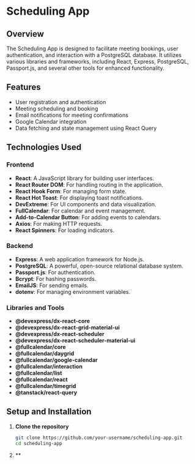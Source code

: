 # Scheduling App

## Overview

The Scheduling App is designed to facilitate meeting bookings, user authentication, and interaction with a PostgreSQL database. It utilizes various libraries and frameworks, including React, Express, PostgreSQL, Passport.js, and several other tools for enhanced functionality.

## Features

- User registration and authentication
- Meeting scheduling and booking
- Email notifications for meeting confirmations
- Google Calendar integration
- Data fetching and state management using React Query

## Technologies Used

### Frontend

- **React**: A JavaScript library for building user interfaces.
- **React Router DOM**: For handling routing in the application.
- **React Hook Form**: For managing form state.
- **React Hot Toast**: For displaying toast notifications.
- **DevExtreme**: For UI components and data visualization.
- **FullCalendar**: For calendar and event management.
- **Add-to-Calendar Button**: For adding events to calendars.
- **Axios**: For making HTTP requests.
- **React Spinners**: For loading indicators.

### Backend

- **Express**: A web application framework for Node.js.
- **PostgreSQL**: A powerful, open-source relational database system.
- **Passport.js**: For authentication.
- **Bcrypt**: For hashing passwords.
- **EmailJS**: For sending emails.
- **dotenv**: For managing environment variables.

### Libraries and Tools

- **@devexpress/dx-react-core**
- **@devexpress/dx-react-grid-material-ui**
- **@devexpress/dx-react-scheduler**
- **@devexpress/dx-react-scheduler-material-ui**
- **@fullcalendar/core**
- **@fullcalendar/daygrid**
- **@fullcalendar/google-calendar**
- **@fullcalendar/interaction**
- **@fullcalendar/list**
- **@fullcalendar/react**
- **@fullcalendar/timegrid**
- **@tanstack/react-query**

## Setup and Installation

1. **Clone the repository**

   ```sh
   git clone https://github.com/your-username/scheduling-app.git
   cd scheduling-app

2. ** 
